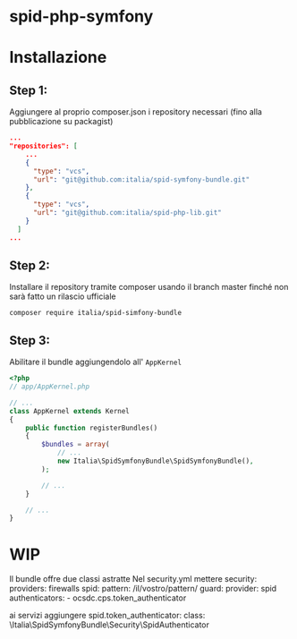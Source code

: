 # spid-php-symfony

# Installazione
## Step 1:

Aggiungere al proprio composer.json i repository necessari (fino alla pubblicazione su packagist)
```json
...
"repositories": [
    ...
    {
      "type": "vcs",
      "url": "git@github.com:italia/spid-symfony-bundle.git"
    },
    {
      "type": "vcs",
      "url": "git@github.com:italia/spid-php-lib.git"
    }
  ]
...  
```
## Step 2:
Installare il repository tramite composer usando il branch master finché non sarà fatto un rilascio ufficiale


```
composer require italia/spid-simfony-bundle 
```

## Step 3:
Abilitare il bundle aggiungendolo all' `AppKernel`

```php
<?php
// app/AppKernel.php

// ...
class AppKernel extends Kernel
{
    public function registerBundles()
    {
        $bundles = array(
            // ...
            new Italia\SpidSymfonyBundle\SpidSymfonyBundle(),
        );

        // ...
    }

    // ...
}
```


# WIP

Il bundle offre due classi astratte
Nel security.yml mettere
security:
  providers:
  firewalls
    spid:
      pattern: /il/vostro/pattern/
      guard:
        provider: spid
        authenticators:
          - ocsdc.cps.token_authenticator
          
ai servizi aggiungere
  spid.token_authenticator:
    class: \Italia\SpidSymfonyBundle\Security\SpidAuthenticator
                  